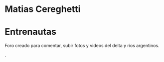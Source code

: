 # Matias Cereghetti
# Entrenautas

Foro creado para comentar, subir fotos y videos del delta y ríos argentinos.

.
